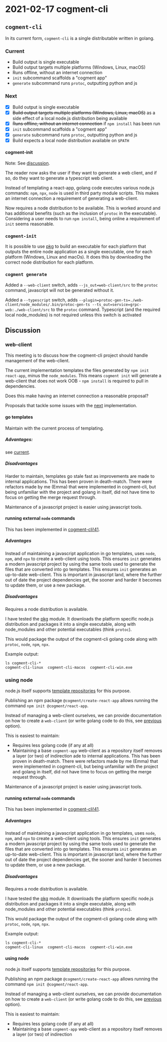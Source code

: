 # 2021-02-17 cogment-cli

## `cogment-cli`

In its current form, `cogment-cli` is a single distributable written in
golang.

### Current

- Build output is single executable
- Build output targets multiple platforms (Windows, Linux, macOS)
- Runs offline, without an internet connection
- `init` subcommand scaffolds a "cogment app"
- `generate` subcommand runs `protoc`, outputting python and js

### Next

- [x] Build output is single executable
- [X] ~~Build output targets multiple platforms (Windows, Linux,
  macOS)~~ as a side effect of a local node.js distribution being
  available
- [X] ~~Runs offline, without an internet connection~~ if `npm install`
  has been run
- [x] `init` subcommand scaffolds a "cogment app"
- [x] `generate` subcommand runs `protoc`, outputting python and js
- [X] Build expects a local node distribution available on `$PATH`

#### cogment-init

Note: See [discussion](#discussion).

The reader now asks the user if they want to generate a web client,
and if so, do they want to generate a typescript web client.

Instead of templating a react-app, golang code executes various node.js
commands: `npm`, `npx`, `node` is used in third party module scripts.
This makes an internet connection a requirement of generating a
web-client.

Now requires a node distribution to be available. This is worked around
and has additional benefits (such as the inclusion of `protoc` in the
executable). Considering a user needs to run `npm install`, being online
a requirement of `init` seems reasonable.

### `cogment-init`

It is possible to use [pkg](https://www.npmjs.com/package/pkg) to build
an executable for each platform that outputs the entire node application
as a single executable, one for each platform (Windows, Linux and
macOs). It does this by downloading the correct node distribution for
each platform.

### `cogment generate`

Added a `--web-client` switch, adds `--js_out=web-client/src` to the
`protoc` command, javascript will not be generated without it.

Added a `--typescript` switch, adds
`--plugin=protoc-gen-ts=./web-client/node_modules/.bin/protoc-gen-ts
--ts_out=service=grpc-web:./web-client/src` to the `protoc` command.
Typescript (and the required local node_modules) is not required unless
this switch is activated

## Discussion

### web-client

This meeting is to discuss how the cogment-cli project should handle
management of the web-client.

The current implementation templates the files generated by `npm init
react-app`, minus the `node_modules`. This means `cogment init` will
generate a web-client that does not work OOB - `npm install` is required
to pull in dependencies.

Does this make having an internet connection a reasonable proposal?

Proposals that tackle some issues with the [next](#next) implementation.

#### go templates

Maintain with the current process of templating.

##### Advantages:

see [current](#current).

##### Disadvantages

Harder to maintain, templates go stale fast as improvements are made to
internal applications. This has been proven in death-match. There were
refactors made by me (Emma) that were implemented in cogment-cli, but
being unfamiliar with the project and golang in itself, did not have
time to focus on getting the merge request through.

Maintenance of a javascript project is easier using javascript tools.

#### running external `node` commands

This has been implemented in
[cogment-cli!41](https://gitlab.com/ai-r/cogment-cli/-/merge_requests/41).

##### Advantages

Instead of maintaining a javascript application in go templates, uses
`node`, `npm`, and `npx` to create a web-client using tools. This
ensures `init` generates a modern javascript project by using the same
tools used to generate the files that are converted into go templates.
This ensures `init` generates an up-to-date web-client. This is
important in javascript land, where the further out of date the project
dependencies get, the sooner and harder it becomes to update them, or
use a new package.

##### Disadvantages

Requires a node distribution is available.

I have tested the [pkg](https://www.npmjs.com/package/pkg) module. It
downloads the platform specific node.js distribution and packages it
into a single executable, along with node_modules and other potential
executables (think `protoc`).

This would package the output of the cogment-cli golang code along with
`protoc`, `node`, `npm`, `npx`.

Example output:

```commandline
ls cogment-cli-*
cogment-cli-linux  cogment-cli-macos  cogment-cli-win.exe
```

### using node

node.js itself supports
[template repositories](https://docs.npmjs.com/cli/v7/commands/npm-init)
for this purpose.

Publishing an npm package `@cogment/create-react-app` allows running the
command `npm init @cogment/react-app`.

Instead of managing a web-client ourselves, we can provide documentation
on how to create a `web-client` (or write golang code to do this, see
[previous](#running-external-node-commands) option).

This is easiest to maintain:

- Requires less golang code (if any at all)
- Maintaining a base `cogment-app` web-client as a repository itself
  removes a layer (or two) of indirection
  ade to
  internal applications. This has been proven in death-match. There were
  refactors made by me (Emma) that were implemented in cogment-cli, but
  being unfamiliar with the project and golang in itself, did not have
  time to focus on getting the merge request through.

Maintenance of a javascript project is easier using javascript tools.

#### running external `node` commands

This has been implemented in
[cogment-cli!41](https://gitlab.com/ai-r/cogment-cli/-/merge_requests/41).

##### Advantages

Instead of maintaining a javascript application in go templates, uses
`node`, `npm`, and `npx` to create a web-client using tools. This
ensures `init` generates a modern javascript project by using the same
tools used to generate the files that are converted into go templates.
This ensures `init` generates an up-to-date web-client. This is
important in javascript land, where the further out of date the project
dependencies get, the sooner and harder it becomes to update them, or
use a new package.

##### Disadvantages

Requires a node distribution is available.

I have tested the [pkg](https://www.npmjs.com/package/pkg) module. It
downloads the platform specific node.js distribution and packages it
into a single executable, along with node_modules and other potential
executables (think `protoc`).

This would package the output of the cogment-cli golang code along with
`protoc`, `node`, `npm`, `npx`.

Example output:

```commandline
ls cogment-cli-*
cogment-cli-linux  cogment-cli-macos  cogment-cli-win.exe
```

#### using node

node.js itself supports
[template repositories](https://docs.npmjs.com/cli/v7/commands/npm-init)
for this purpose.

Publishing an npm package `@cogment/create-react-app` allows running the
command `npm init @cogment/react-app`.

Instead of managing a web-client ourselves, we can provide documentation
on how to create a `web-client` (or write golang code to do this, see
[previous](#running-external-node-commands) option).

This is easiest to maintain:

- Requires less golang code (if any at all)
- Maintaining a base `cogment-app` web-client as a repository itself
  removes a layer (or two) of indirection
